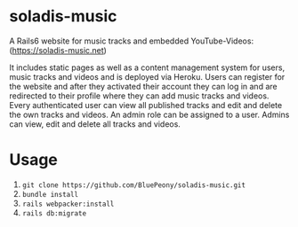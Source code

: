 # soladis-music

A Rails6 website for music tracks and embedded YouTube-Videos: (https://soladis-music.net) 

It includes static pages as well as a content management system for users, music tracks and videos and is deployed via Heroku. 
Users can register for the website and after they activated their account they can log in and are redirected to their profile where they can add music tracks and videos. <br>
Every authenticated user can view all published tracks and edit and delete the own tracks and videos. An admin role can be assigned to a user. Admins can view, edit and delete all tracks and videos. 

# Usage
1. ```git clone https://github.com/BluePeony/soladis-music.git```
2. ```bundle install```
3. ```rails webpacker:install```
4. ```rails db:migrate```
